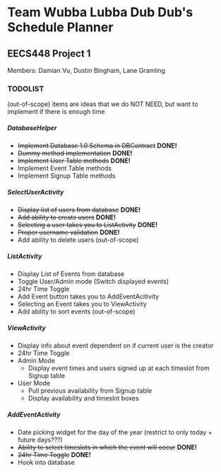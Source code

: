 # Team Wubba Lubba Dub Dub's Schedule Planner

## EECS448 Project 1
Members: Damian Vu, Dustin Bingham, Lane Gramling

### TODOLIST
(out-of-scope) items are ideas that we do NOT NEED, but want to implement if there is enough time

##### DatabaseHelper
- ~~Implement Database 1.0 Schema in DBContract~~ **DONE!**
- ~~Dummy method implementation~~ **DONE!**
- ~~Implement User Table methods~~ **DONE!**
- Implement Event Table methods
- Implement Signup Table methods

##### SelectUserActivity
- ~~Display list of users from database~~ **DONE!**
- ~~Add ability to create users~~ **DONE!**
- ~~Selecting a user takes you to ListActivity~~ **DONE!**
- ~~Proper username validation~~ **DONE!**
- Add ability to delete users (out-of-scope)

##### ListActivity
- Display List of Events from database
- Toggle User/Admin mode (Switch displayed events)
- 24hr Time Toggle
- Add Event button takes you to AddEventAcitivity
- Selecting an Event takes you to ViewActivity
- Add ability to sort events (out-of-scope)

##### ViewActivity
- Display info about event dependent on if current user is the creator
- 24hr Time Toggle
- Admin Mode
  - Display event times and users signed up at each timeslot from Signup table
- User Mode
  - Pull previous availability from Signup table
  - Display availability and timeslot boxes
  
##### AddEventActivity
- Date picking widget for the day of the year (restrict to only today + future days???)
- ~~Ability to select timeslots in which the event will occur~~ **DONE!**
- ~~24hr Time Toggle~~ **DONE!**
- Hook into database
